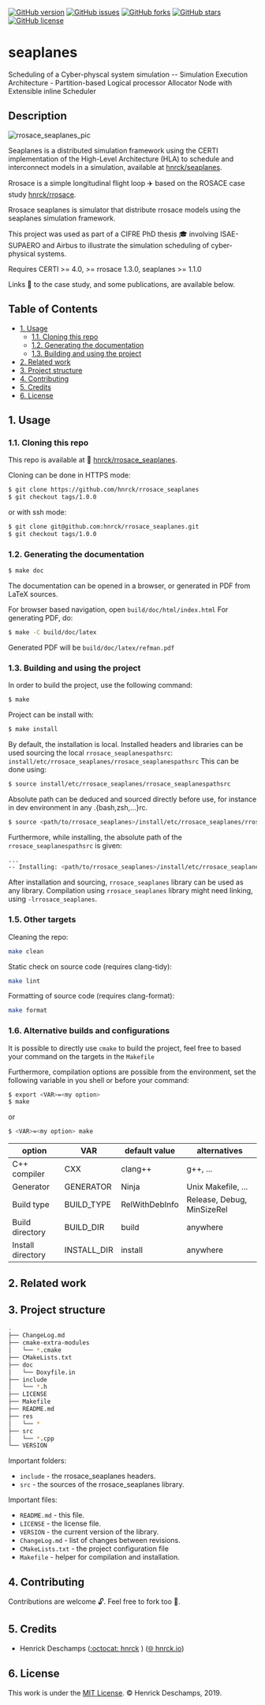 [![GitHub version](https://img.shields.io/badge/version-1.0.0-green.svg)](https://github.com/hnrck/rrosace_seaplanes/releases/tag/1.0.0)
[![GitHub issues](https://img.shields.io/github/issues/hnrck/rrosace_seaplanes.svg)](https://github.com/hnrck/rrosace_seaplanes/issues)
[![GitHub forks](https://img.shields.io/github/forks/hnrck/rrosace_seaplanes.svg)](https://github.com/hnrck/rrosace_seaplanes/network)
[![GitHub stars](https://img.shields.io/github/stars/hnrck/rrosace_seaplanes.svg)](https://github.com/hnrck/rrosace_seaplanes/stargazers)
[![GitHub license](https://img.shields.io/github/license/hnrck/rrosace_seaplanes)](https://github.com/hnrck/rrosace_seaplanes/blob/master/LICENSE)

# seaplanes 

Scheduling of a Cyber-physcal system simulation -- Simulation Execution Architecture - Partition-based Logical processor Allocator Node with Extensible inline Scheduler

## Description

![rrosace_seaplanes_pic](/res/rrosace_seaplanes.png)

Seaplanes is a distributed simulation framework using the CERTI implementation of the High-Level Architecture (HLA) to schedule and interconnect models in a simulation, available at  [hnrck/seaplanes](https://github.com/hnrck/seaplanes).

Rrosace is a simple longitudinal flight loop :airplane: based on the ROSACE case study
[hnrck/rrosace](https://github.com/hnrck/rrosace).

Rrosace seaplanes is simulator that distribute rrosace models using the seaplanes simulation framework.

This project was used as part of a CIFRE PhD thesis :mortar_board: involving ISAE-SUPAERO and Airbus to illustrate the simulation scheduling of cyber-physical systems.

Requires CERTI >= 4.0, >= rrosace 1.3.0, seaplanes >= 1.1.0

Links :link: to the case study, and some publications, are available below.

## Table of Contents
* [1. Usage](#1-usage)
  * [1.1. Cloning this repo](#11-cloning-this-repo)
  * [1.2. Generating the documentation](#12-generating-the-documentation)
  * [1.3. Building and using the project](#13-building-and-using-the-project)
* [2. Related work](#2-related-work)
* [3. Project structure](#3-project-structure)
* [4. Contributing](#4-contributing)
* [5. Credits](#5-credits)
* [6. License](#6-license)

## 1. Usage

### 1.1. Cloning this repo

This repo is available at :link: [hnrck/rrosace_seaplanes](https://github.com/hnrck/rrosace_seaplanes).

Cloning can be done in HTTPS mode:
```bash
$ git clone https://github.com/hnrck/rrosace_seaplanes
$ git checkout tags/1.0.0
```

or with ssh mode:
```bash
$ git clone git@github.com:hnrck/rrosace_seaplanes.git
$ git checkout tags/1.0.0
```

### 1.2. Generating the documentation
```bash
$ make doc
```
The documentation can be opened in a browser, or generated in PDF from LaTeX sources.

For browser based navigation, open ````build/doc/html/index.html````
For generating PDF, do:

```bash
$ make -C build/doc/latex
```

Generated PDF will be ```build/doc/latex/refman.pdf```

### 1.3. Building and using the project

In order to build the project, use the following command:

```bash
$ make 
```

Project can be install with:

```bash
$ make install
```

By default, the installation is local.
Installed headers and libraries can be used sourcing the local ```rrosace_seaplanespathsrc```: ```install/etc/rrosace_seaplanes/rrosace_seaplanespathsrc```
This can be done using:
```bash
$ source install/etc/rrosace_seaplanes/rrosace_seaplanespathsrc
```

Absolute path can be deduced and sourced directly before use, for instance in dev environment in any .{bash,zsh,...}rc.
```bash
$ source <path/to/rrosace_seaplanes>/install/etc/rrosace_seaplanes/rrosace_seaplanespathsrc
```

Furthermore, while installing, the absolute path of the ```rrosace_seaplanespathsrc``` is given:
```bash
...
-- Installing: <path/to/rrosace_seaplanes>/install/etc/rrosace_seaplanes/rrosace_seaplanespathsrc
```

After installation and sourcing, ```rrosace_seaplanes``` library can be used as any library.
Compilation using ````rrosace_seaplanes```` library might need linking, using ```-lrrosace_seaplanes```.

### 1.5. Other targets

Cleaning the repo:

```bash
make clean
```

Static check on source code (requires clang-tidy):

```bash
make lint
```

Formatting of source code (requires clang-format):

```bash
make format
```

### 1.6. Alternative builds and configurations

It is possible to directly use ```cmake``` to build the project, feel free to based your command on the targets in the ```Makefile```

Furthermore, compilation options are possible from the environment, set the following variable in you shell or before your command:
```bash
$ export <VAR>=<my option>
$ make
```
or
```bash
$ <VAR>=<my option> make
```

| option | VAR | default value | alternatives |
|--------|-----|---------------|--------------|
| C++ compiler | CXX | clang++ | g++, ... |
| Generator | GENERATOR | Ninja | Unix Makefile, ...
| Build type | BUILD_TYPE | RelWithDebInfo | Release, Debug, MinSizeRel |
| Build directory | BUILD_DIR | build |  anywhere |
| Install directory | INSTALL_DIR | install |  anywhere |

## 2. Related work

## 3. Project structure
```bash
.
├── ChangeLog.md
├── cmake-extra-modules
│   └── *.cmake
├── CMakeLists.txt
├── doc
│   └── Doxyfile.in
├── include
│   └── *.h
├── LICENSE
├── Makefile
├── README.md
├── res
│   └── *
├── src
│   └── *.cpp
└── VERSION
```

Important folders:
- ```include``` - the rrosace_seaplanes headers.
- ```src``` - the sources of the rrosace_seaplanes library.

Important files:
- ```README.md``` - this file.
- ```LICENSE``` - the license file.
- ```VERSION``` - the current version of the library.
- ```ChangeLog.md``` - list of changes between revisions.
- ```CMakeLists.txt``` - the project configuration file
- ```Makefile``` - helper for compilation and installation.


## 4. Contributing
Contributions are welcome :unlock:. Feel free to fork too :fork_and_knife:.

## 5. Credits
- Henrick Deschamps  ([:octocat: hnrck](https://github.com/hnrck) ) ([:globe_with_meridians: hnrck.io](https://hnrck.io))

## 6. License
This work is under the [MIT License](https://github.com/hnrck/rrosace_seaplanes/blob/master/LICENSE). :copyright: Henrick Deschamps, 2019.
